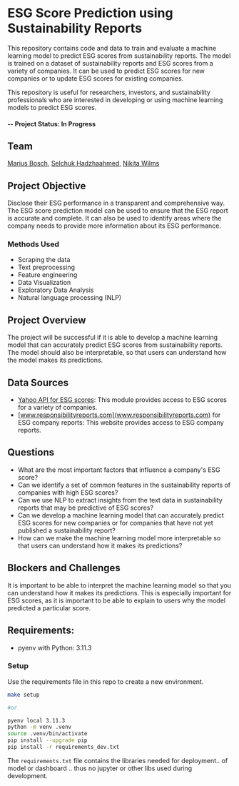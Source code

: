# ESG Score Prediction using Sustainability Reports
This repository contains code and data to train and evaluate a machine learning model to predict ESG scores from sustainability reports. The model is trained on a dataset of sustainability reports and ESG scores from a variety of companies. It can be used to predict ESG scores for new companies or to update ESG scores for existing companies.

This repository is useful for researchers, investors, and sustainability professionals who are interested in developing or using machine learning models to predict ESG scores.

#### -- Project Status: In Progress

## Team
[Marius Bosch](https://www.linkedin.com/in/marius-bosch-435158126/), [Selchuk Hadzhaahmed](https://www.linkedin.com/in/selchuk-hadzhaahmed-804379100/),
[Nikita Wilms](https://www.linkedin.com/in/nikita-wilms/)

## Project Objective
Disclose their ESG performance in a transparent and comprehensive way. The ESG score prediction model can be used to ensure that the ESG report is accurate and complete. It can also be used to identify areas where the company needs to provide more information about its ESG performance.

### Methods Used
* Scraping the data
* Text preprocessing
* Feature engineering
* Data Visualization
* Exploratory Data Analysis
* Natural language processing (NLP)

## Project Overview
The project will be successful if it is able to develop a machine learning model that can accurately predict ESG scores from sustainability reports. The model should also be interpretable, so that users can understand how the model makes its predictions.

## Data Sources
* [Yahoo API for ESG scores](https://pypi.org/project/yesg/): This module provides access to ESG scores for a variety of companies.
* [www.responsibilityreports.com](www.responsibilityreports.com) for ESG company reports: This website provides access to ESG company reports.

## Questions
* What are the most important factors that influence a company's ESG score?
* Can we identify a set of common features in the sustainability reports of companies with high ESG scores?
* Can we use NLP to extract insights from the text data in sustainability reports that may be predictive of ESG scores?
* Can we develop a machine learning model that can accurately predict ESG scores for new companies or for companies that have not yet published a sustainability report?
* How can we make the machine learning model more interpretable so that users can understand how it makes its predictions?

## Blockers and Challenges
It is important to be able to interpret the machine learning model so that you can understand how it makes its predictions. This is especially important for ESG scores, as it is important to be able to explain to users why the model predicted a particular score.

## Requirements:

- pyenv with Python: 3.11.3

### Setup

Use the requirements file in this repo to create a new environment.

```BASH
make setup

#or

pyenv local 3.11.3
python -m venv .venv
source .venv/bin/activate
pip install --upgrade pip
pip install -r requirements_dev.txt
```

The `requirements.txt` file contains the libraries needed for deployment.. of model or dashboard .. thus no jupyter or other libs used during development.


